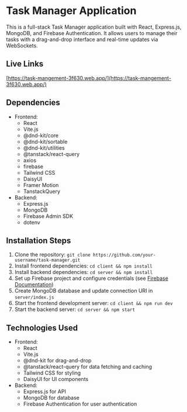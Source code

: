 # Task Manager Application

This is a full-stack Task Manager application built with React, Express.js, MongoDB, and Firebase Authentication. It allows users to manage their tasks with a drag-and-drop interface and real-time updates via WebSockets.

## Live Links

 [https://task-mangement-3f630.web.app/](https://task-mangement-3f630.web.app/)


## Dependencies

*   Frontend:
    *   React
    *   Vite.js
    *   @dnd-kit/core
    *   @dnd-kit/sortable
    *   @dnd-kit/utilities
    *   @tanstack/react-query
    *   axios
    *   firebase
    *   Tailwind CSS
    *   DaisyUI
    *   Framer Motion
    *   TanstackQuery
*   Backend:
    *   Express.js
    *   MongoDB
    *   Firebase Admin SDK
    *   dotenv

## Installation Steps

1.  Clone the repository: `git clone https://github.com/your-username/task-manager.git`
2.  Install frontend dependencies: `cd client && npm install`
3.  Install backend dependencies: `cd server && npm install`
4.  Set up Firebase project and configure credentials (see [Firebase Documentation](https://firebase.google.com/docs))
5.  Create MongoDB database and update connection URI in `server/index.js`
6.  Start the frontend development server: `cd client && npm run dev`
7.  Start the backend server: `cd server && npm start`

## Technologies Used

*   Frontend:
    *   React
    *   Vite.js
    *   @dnd-kit for drag-and-drop
    *   @tanstack/react-query for data fetching and caching
    *   Tailwind CSS for styling
    *   DaisyUI for UI components
*   Backend:
    *   Express.js for API
    *   MongoDB for database
    *   Firebase Authentication for user authentication
   